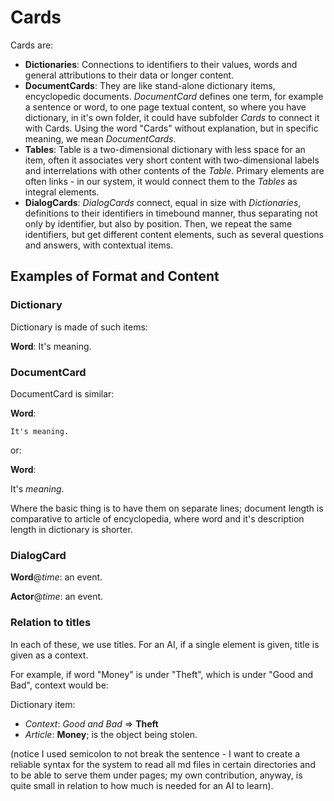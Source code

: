 # Cards

Cards are:
* **Dictionaries**: Connections to identifiers to their values, words and general attributions to their data or longer content.
* **DocumentCards**: They are like stand-alone dictionary items, encyclopedic documents. *DocumentCard* defines one term, for example a sentence or word, to one page textual content, so where you have dictionary, in it's own folder, it could have subfolder *Cards* to connect it with Cards. Using the word "Cards" without explanation, but in specific meaning, we mean *DocumentCards*.
* **Tables**: Table is a two-dimensional dictionary with less space for an item, often it associates very short content with two-dimensional labels and interrelations with other contents of the *Table*. Primary elements are often links - in our system, it would connect them to the *Tables* as integral elements.
* **DialogCards**: *DialogCards* connect, equal in size with *Dictionaries*, definitions to their identifiers in timebound manner, thus separating not only by identifier, but also by position. Then, we repeat the same identifiers, but get different content elements, such as several questions and answers, with contextual items.

## Examples of Format and Content

### Dictionary

Dictionary is made of such items:

**Word**: It's meaning.

### DocumentCard

DocumentCard is similar:

**Word**:

    It's meaning.

or:

**Word**:

It's *meaning*.

Where the basic thing is to have them on separate lines; document length is comparative to article of encyclopedia, where word and it's description length in dictionary is shorter.

### DialogCard

**Word**@*time*:
an event.

**Actor**@*time*:
an event.

### Relation to titles

In each of these, we use titles. For an AI, if a single element is given, title is given as a context.

For example, if word "Money" is under "Theft", which is under "Good and Bad", context would be:

Dictionary item:
* _Context_: *Good and Bad* => **Theft**
* _Article_: **Money**; is the object being stolen.

(notice I used semicolon to not break the sentence - I want to create a reliable syntax for the system to read all md files in certain directories and to be able to serve them under pages; my own contribution, anyway, is quite small in relation to how much is needed for an AI to learn).